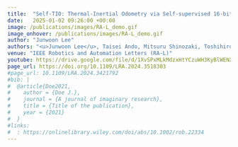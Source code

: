 ```yaml
---
title:  "Self-TIO: Thermal-Inertial Odometry via Self-supervised 16-bit Feature Extractor and Tracker"
date:   2025-01-02 09:26:00 +00:00
image: /publications/images/RA-L_demo.gif
image_onhover: /publications/images/RA-L_demo.gif
author: "Junwoon Lee"
authors: "<u>Junwoon Lee</u>, Taisei Ando, Mitsuru Shinozaki, Toshihiro Kitajima, Qi An, and Atsushi Yamashita"
venue: "IEEE Robotics and Automation Letters (RA-L)"
youtube: https://drive.google.com/file/d/1XvSPxMLkMdzxHtYCzuWH3KyBlWENXDH6/view?usp=share_link
page_url: https://doi.org/10.1109/LRA.2024.3518303
#page_url: 10.1109/LRA.2024.3421792
#bib: |
#  @article{Doe2021,
#    author = {Doe J.},
#    journal = {A journal of imaginary research},
#    title = {Title of the publication},
#    year = {2021}
#  }
#links:
#  : https://onlinelibrary.wiley.com/doi/abs/10.1002/rob.22334
---
```

